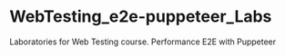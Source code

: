 # WebTesting_e2e-puppeteer_Labs
Laboratories for Web Testing course. Performance E2E with Puppeteer

